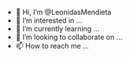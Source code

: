 - 👋 Hi, I’m @LeonidasMendieta
- 👀 I’m interested in ...
- 🌱 I’m currently learning ...
- 💞️ I’m looking to collaborate on ...
- 📫 How to reach me ...

<!---
LeonidasMendieta/LeonidasMendieta is a ✨ special ✨ repository because its `README.md` (this file) appears on your GitHub profile.
You can click the Preview link to take a look at your changes.
--->
